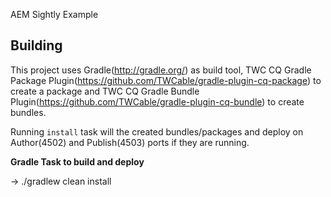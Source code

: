 AEM Sightly Example


Building
--------

This project uses Gradle(http://gradle.org/) as build tool, TWC CQ Gradle Package Plugin(https://github.com/TWCable/gradle-plugin-cq-package) to create a package and TWC CQ Gradle Bundle Plugin(https://github.com/TWCable/gradle-plugin-cq-bundle) to create bundles.

Running `install` task will the created bundles/packages and deploy on Author(4502) and Publish(4503) ports if they are running.

**Gradle Task to build and deploy**

-> ./gradlew clean install

